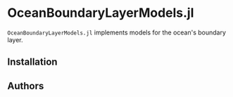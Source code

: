 # OceanBoundaryLayerModels.jl

`OceanBoundaryLayerModels.jl` implements models for the ocean's boundary layer.

## Installation

## Authors
